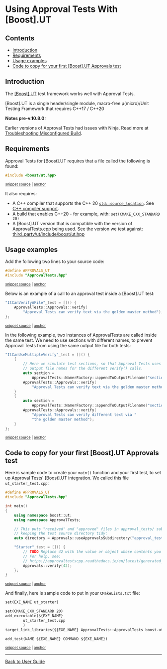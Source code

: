 <a id="top"></a>

# Using Approval Tests With \[Boost\].UT

<!-- toc -->
## Contents

  * [Introduction](#introduction)
  * [Requirements](#requirements)
  * [Usage examples](#usage-examples)
  * [Code to copy for your first \[Boost\].UT Approvals test](#code-to-copy-for-your-first-boostut-approvals-test)<!-- endToc -->

## Introduction

The [\[Boost\].UT](https://github.com/boost-experimental/ut) test framework works well with Approval Tests.

\[Boost\].UT is a single header/single module, macro-free μ(micro)/Unit Testing Framework that requires C++17 / C++20

**Notes pre-v.10.8.0:**<!-- include: include_ninja_warning_note. path: /doc/include_ninja_warning_note.include.md -->

Earlier versions of Approval Tests had issues with Ninja. Read more
at [Troubleshooting Misconfigured Build](/doc/TroubleshootingMisconfiguredBuild.md#top).<!-- endInclude -->

## Requirements

Approval Tests for \[Boost\].UT requires that a file called the following is found:

<!-- snippet: required_header_for_ut -->
<a id='snippet-required_header_for_ut'></a>
```h
#include <boost/ut.hpp>
```
<sup><a href='/ApprovalTests/integrations/ut/UTApprovals.h#L14-L16' title='Snippet source file'>snippet source</a> | <a href='#snippet-required_header_for_ut' title='Start of snippet'>anchor</a></sup>
<!-- endSnippet -->

It also requires:

* A C++ compiler that supports the C++ 20 [`std::source_location`](https://en.cppreference.com/w/cpp/utility/source_location). See [C++ compiler support](https://en.cppreference.com/w/cpp/compiler_support).
* A build that enables C++20 - for example, with: `set(CMAKE_CXX_STANDARD 20)`
* A \[Boost\].UT version that is compatible with the version of ApprovalTests.cpp being used. See the version we test against: 
  [third_party/ut/include/boost/ut.hpp](https://github.com/approvals/ApprovalTests.cpp/blob/master/third_party/ut/include/boost/ut.hpp)

## Usage examples

Add the following two lines to your source code:

<!-- snippet: ut_main -->
<a id='snippet-ut_main'></a>
```cpp
#define APPROVALS_UT
#include "ApprovalTests.hpp"
```
<sup><a href='/tests/UT_Tests/UTApprovalTestTests.cpp#L1-L4' title='Snippet source file'>snippet source</a> | <a href='#snippet-ut_main' title='Start of snippet'>anchor</a></sup>
<!-- endSnippet -->

Below is an example of a call to an approval test inside a \[Boost\].UT test:

<!-- snippet: ut_main_usage -->
<a id='snippet-ut_main_usage'></a>
```cpp
"ItCanVerifyAFile"_test = []() {
    ApprovalTests::Approvals::verify(
        "Approval Tests can verify text via the golden master method");
};
```
<sup><a href='/tests/UT_Tests/UTApprovalTestTests.cpp#L47-L52' title='Snippet source file'>snippet source</a> | <a href='#snippet-ut_main_usage' title='Start of snippet'>anchor</a></sup>
<!-- endSnippet -->

In the following example, two instances of ApprovalTests are called inside the same test. We need to use sections with different names, to prevent Approval Tests from using the same output file for both tests:

<!-- snippet: ut_main_multiple -->
<a id='snippet-ut_main_multiple'></a>
```cpp
"ItCanUseMultipleVerify"_test = []() {
    {
        // Here we simulate test sections, so that Approval Tests uses different
        // output file names for the different verify() calls.
        auto section =
            ApprovalTests::NamerFactory::appendToOutputFilename("section 1");
        ApprovalTests::Approvals::verify(
            "Approval Tests can verify text via the golden master method");
    }
    {
        auto section =
            ApprovalTests::NamerFactory::appendToOutputFilename("section 2");
        ApprovalTests::Approvals::verify(
            "Approval Tests can verify different text via "
            "the golden master method");
    }
};
```
<sup><a href='/tests/UT_Tests/UTApprovalTestTests.cpp#L59-L77' title='Snippet source file'>snippet source</a> | <a href='#snippet-ut_main_multiple' title='Start of snippet'>anchor</a></sup>
<!-- endSnippet -->

## Code to copy for your first \[Boost\].UT Approvals test

Here is sample code to create your `main()` function and your first test, to set up Approval Tests' \[Boost\].UT integration. We called this file `ut_starter_test.cpp`:

<!-- snippet: ut_starter_test.cpp -->
<a id='snippet-ut_starter_test.cpp'></a>
```cpp
#define APPROVALS_UT
#include "ApprovalTests.hpp"

int main()
{
    using namespace boost::ut;
    using namespace ApprovalTests;

    // This puts "received" and "approved" files in approval_tests/ sub-directory,
    // keeping the test source directory tidy:
    auto directory = Approvals::useApprovalsSubdirectory("approval_tests");

    "Starter"_test = []() {
        // TODO Replace 42 with the value or object whose contents you are verifying.
        // For help, see:
        // https://approvaltestscpp.readthedocs.io/en/latest/generated_docs/ToString.html
        Approvals::verify(42);
    };
}
```
<sup><a href='/examples/ut_starter/ut_starter_test.cpp#L1-L19' title='Snippet source file'>snippet source</a> | <a href='#snippet-ut_starter_test.cpp' title='Start of snippet'>anchor</a></sup>
<!-- endSnippet -->

And finally, here is sample code to put in your `CMakeLists.txt` file:

<!-- snippet: ut_starter_cmake -->
<a id='snippet-ut_starter_cmake'></a>
```txt
set(EXE_NAME ut_starter)

set(CMAKE_CXX_STANDARD 20)
add_executable(${EXE_NAME}
        ut_starter_test.cpp
        )
target_link_libraries(${EXE_NAME} ApprovalTests::ApprovalTests boost.ut)

add_test(NAME ${EXE_NAME} COMMAND ${EXE_NAME})
```
<sup><a href='/examples/ut_starter/CMakeLists.txt#L12-L22' title='Snippet source file'>snippet source</a> | <a href='#snippet-ut_starter_cmake' title='Start of snippet'>anchor</a></sup>
<!-- endSnippet -->

---

[Back to User Guide](/doc/README.md#top)
